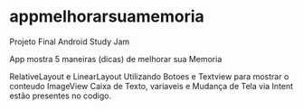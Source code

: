 # appmelhorarsuamemoria
Projeto Final Android Study Jam

App mostra 5 maneiras (dicas) de melhorar sua Memoria

RelativeLayout e LinearLayout
Utilizando Botoes e Textview para mostrar o conteudo
ImageView
Caixa de Texto, variaveis
e Mudança de Tela via Intent estão presentes no codigo.
